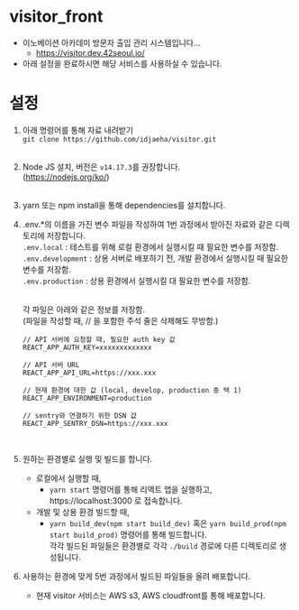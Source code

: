 # visitor_front

- 이노베이션 아카데미 방문자 출입 관리 시스템입니다...
  - https://visitor.dev.42seoul.io/
- 아래 설정을 완료하시면 해당 서비스를 사용하실 수 있습니다.

# 설정

1. 아래 명령어를 통해 자료 내려받기<br />
   `git clone https://github.com/idjaeha/visitor.git`<br /><br />
2. Node JS 설치, 버전은 `v14.17.3`를 권장합니다.<br />
   (https://nodejs.org/ko/)<br /><br />
3. yarn 또는 npm install을 통해 dependencies를 설치합니다.
4. .env.\*의 이름을 가진 변수 파일을 작성하여 1번 과정에서 받아진 자료와 같은 디렉토리에 저장합니다.<br />
   `.env.local` : 테스트를 위해 로컬 환경에서 실행시킬 때 필요한 변수를 저장함.<br />
   `.env.development` : 상용 서버로 배포하기 전, 개발 환경에서 실행시킬 때 필요한 변수를 저장함.<br />
   `.env.production` : 상용 환경에서 실행시킬 대 필요한 변수를 저장함.<br /><br />

   각 파일은 아래와 같은 정보를 저장함. <br />
   (파일을 작성할 때, // 을 포함한 주석 줄은 삭제해도 무방함.)

   ```
   // API 서버에 요청할 때, 필요한 auth key 값
   REACT_APP_AUTH_KEY=xxxxxxxxxxxxx

   // API 서버 URL
   REACT_APP_API_URL=https://xxx.xxx

   // 현재 환경에 대한 값 (local, develop, production 중 택 1)
   REACT_APP_ENVIRONMENT=production

   // sentry와 연결하기 위한 DSN 값
   REACT_APP_SENTRY_DSN=https://xxx.xxx
   ```

   <br />

5. 원하는 환경별로 실행 및 빌드를 합니다.

   - 로컬에서 실행할 때,
     - `yarn start` 명령어를 통해 리액트 앱을 실행하고, https://localhost:3000 로 접속합니다.
   - 개발 및 상용 환경 빌드할 때,
     - `yarn build_dev(npm start build_dev)` 혹은 `yarn build_prod(npm start build_prod)` 명령어를 통해 빌드합니다. <br/>
       각각 빌드된 파일들은 환경별로 각각 `./build` 경로에 다른 디렉토리로 생성됩니다.

6. 사용하는 환경에 맞게 5번 과정에서 빌드된 파일들을 올려 배포합니다.
   - 현재 visitor 서비스는 AWS s3, AWS cloudfront를 통해 배포합니다.
